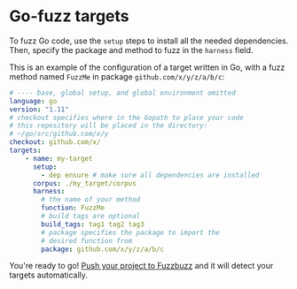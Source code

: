 # Go-fuzz targets

To fuzz Go code, use the `setup` steps to install all the needed dependencies. Then, specify the package and method to fuzz in the `harness` field.

This is an example of the configuration of a target written in Go, with a fuzz method named `FuzzMe` in package `github.com/x/y/z/a/b/c`:

```yaml
# ---- base, global setup, and global environment omitted
language: go
version: "1.11"
# checkout specifies where in the Gopath to place your code
# this repository will be placed in the directory:
# ~/go/src/github.com/x/y
checkout: github.com/x/
targets:
    - name: my-target
      setup:
        - dep ensure # make sure all dependencies are installed
      corpus: ./my_target/corpus
      harness:
        # the name of your method
        function: FuzzMe
        # build tags are optional
        build_tags: tag1 tag2 tag3
        # package specifies the package to import the
        # desired function from 
        package: github.com/x/y/z/a/b/c
```

You're ready to go! [Push your project to Fuzzbuzz](../fuzzing-jobs.md) and it will detect your targets automatically.

